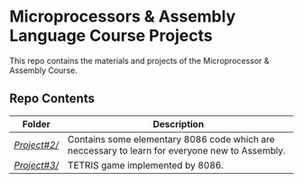 # Microprocessors & Assembly Language Course Projects

This repo contains the materials and projects of the Microprocessor & Assembly Course.

## Repo Contents 

| Folder | Description |
|--|--|
| [*Project#2/*](https://github.com/mohammadhashemii/Microprocessors_Assembly_Course/tree/master/Project-2) | Contains some elementary 8086 code which are neccessary to learn for everyone new to Assembly. |
| [*Project#3/*](https://github.com/ibro45/Language-Identification-Speech/tree/master/tensorflow) | TETRIS game implemented by 8086.|


